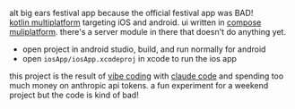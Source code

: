 alt big ears festival app because the official festival app was BAD!\
[kotlin multiplatform](https://kotlinlang.org/docs/multiplatform.html) targeting iOS and android. ui written in [compose muliplatform](https://www.jetbrains.com/compose-multiplatform/). there's a server module in there that doesn't do anything yet.
- open project in android studio, build, and run normally for android
- open `iosApp/iosApp.xcodeproj` in xcode to run the ios app

this project is the result of [vibe coding](https://arstechnica.com/ai/2025/03/is-vibe-coding-with-ai-gnarly-or-reckless-maybe-some-of-both/) with [claude code](https://docs.anthropic.com/en/docs/agents-and-tools/claude-code/overview) and spending too much money on anthropic api tokens. a fun experiment for a weekend project but the code is kind of bad!
